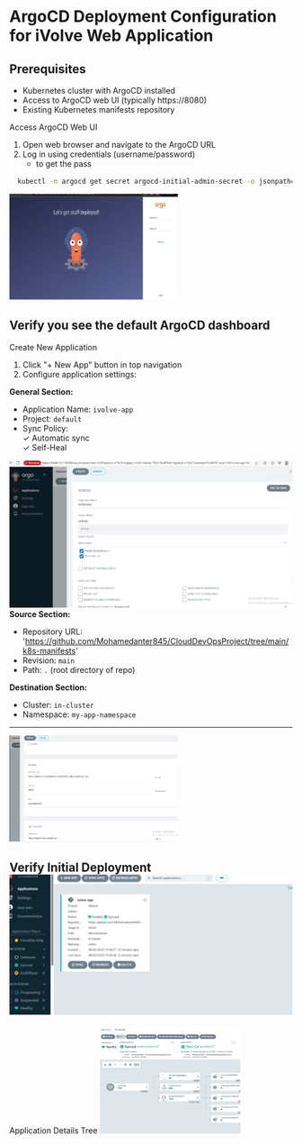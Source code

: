 # ArgoCD Deployment Configuration for iVolve Web Application

## Prerequisites
- Kubernetes cluster with ArgoCD installed 
- Access to ArgoCD web UI (typically https://8080)
- Existing Kubernetes manifests repository 


 Access ArgoCD Web UI
1. Open  web browser and navigate to the ArgoCD URL
2. Log in using credentials (username/password)
   - to get the pass 
 ```bash 
   kubectl -n argocd get secret argocd-initial-admin-secret -o jsonpath="{.data.password}" | base64 -d; echo
   ```
 <img width="300" height="189" alt="image" src="assets/argocd1.jpg" />


 Verify you see the default ArgoCD dashboard
------------------------------------

Create New Application
1. Click "+ New App" button in top navigation
2. Configure application settings:

**General Section:**
- Application Name: `ivolve-app`  
- Project: `default`  
- Sync Policy:  
  ✓ Automatic sync  
  ✓ Self-Heal  

![Alt text](assets/argocd2.PNG)
**Source Section:**
- Repository URL: 'https://github.com/Mohamedanter845/CloudDevOpsProject/tree/main/k8s-manifests' 
- Revision: `main`  
- Path: `.` (root directory of repo)  

**Destination Section:**
- Cluster: `in-cluster`  
- Namespace: `my-app-namespace`  
---------------------------
 <img width="300" height="189" alt="image" src="assets/argocd3.PNG" />

 Verify Initial Deployment
![Alt text](assets/argocd4.png)
------
Application Details Tree
 <img width="250" height="189" alt="image" src="assets/argocd5.png" />


